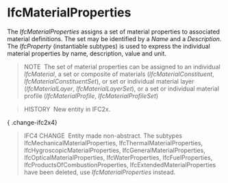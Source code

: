 IfcMaterialProperties
=====================

The _IfcMaterialProperties_ assigns a set of material properties to associated material definitions. The set may be identified by a _Name_ and a _Description_. The _IfcProperty_ (instantiable subtypes) is used to express the individual material properties by name, description, value and unit.

> NOTE&nbsp; The set of material properties can be assigned to an individual _IfcMaterial_, a set or composite of materials (_IfcMaterialConstituent_, _IfcMaterialConstituentSet_), or set or individual material layer (_IfcMaterialLayer_, _IfcMaterialLayerSet_), or a set or individual material profile (_IfcMaterialProfile_, _IfcMaterialProfileSet_)

> HISTORY&nbsp; New entity in IFC2x.

{ .change-ifc2x4}
> IFC4 CHANGE&nbsp; Entity made non-abstract. The subtypes IfcMechanicalMaterialProperties, IfcThermalMaterialProperties, IfcHygroscopicMaterialProperties, IfcGeneralMaterialProperties, IfcOpticalMaterialProperties, IfcWaterProperties, IfcFuelProperties, IfcProductsOfCombustionProperties, IfcExtendedMaterialProperties have been deleted, use _IfcMaterialProperties_ instead.

&nbsp;
